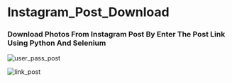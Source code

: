 # Instagram_Post_Download
### Download Photos From Instagram Post By Enter The Post Link  Using Python And Selenium


![user_pass_post](https://github.com/AbdullahELyamany/Instagram_Post_Download/assets/124623013/45ff2c02-2dbd-4aef-a5fe-1453de9a85c8)



![link_post](https://github.com/AbdullahELyamany/Instagram_Post_Download/assets/124623013/5a495c87-5276-4519-9c8c-546132ef01a6)

